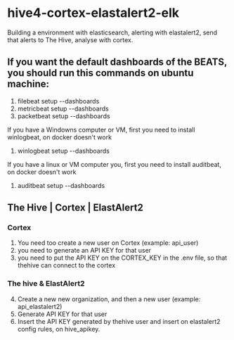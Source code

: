 # hive4-cortex-elastalert2-elk
Building a environment with elasticsearch, alerting with elastalert2, send that alerts to The Hive, analyse with cortex.

## If you want the default dashboards of the BEATS, you should run this commands on ubuntu machine:
1. filebeat setup --dashboards
2. metricbeat setup --dashboards
3. packetbeat setup --dashboards

If you have a Windowns computer or VM, first you need to install winlogbeat, on docker doesn't work
1. winlogbeat setup --dashboards

If you have a linux or VM computer you, first you need to install auditbeat, on docker doesn't work
1. auditbeat setup --dashboards


## The Hive | Cortex | ElastAlert2
### Cortex
1. You need too create a new user on Cortex (example: api_user)
2. you need to generate an API KEY for that user
3. you need to put the API KEY on the CORTEX_KEY in the .env file, so that thehive can connect to the cortex

### The hive & ElastAlert2
4. Create a new  new organization, and then a new user (example: api_elastalert2)
5. Generate API KEY  for that user
6. Insert the API KEY generated by thehive user and insert on elastalert2 config rules, on hive_apikey.



